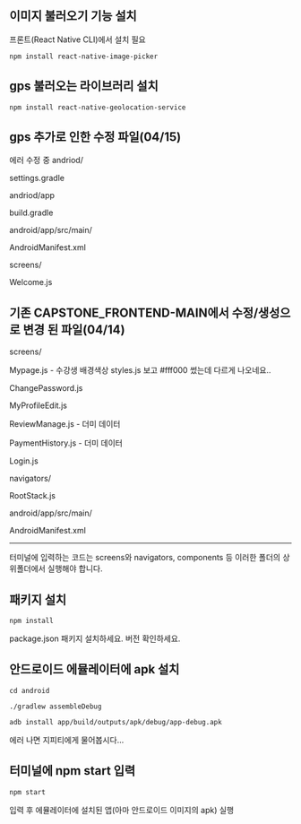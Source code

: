 ## 이미지 불러오기 기능 설치
프론트(React Native CLI)에서 설치 필요
```
npm install react-native-image-picker
```

## gps 불러오는 라이브러리 설치
```
npm install react-native-geolocation-service
```

## gps 추가로 인한 수정 파일(04/15)
에러 수정 중
andriod/

settings.gradle

andriod/app

build.gradle

android/app/src/main/

AndroidManifest.xml

screens/

Welcome.js

## 기존 CAPSTONE_FRONTEND-MAIN에서 수정/생성으로 변경 된 파일(04/14)
screens/

Mypage.js - 수강생 배경색상 styles.js 보고 #fff000 썼는데 다르게 나오네요..

ChangePassword.js

MyProfileEdit.js

ReviewManage.js - 더미 데이터

PaymentHistory.js - 더미 데이터

Login.js

navigators/

RootStack.js

android/app/src/main/

AndroidManifest.xml

---

터미널에 입력하는 코드는 screens와 navigators, components 등 이러한 폴더의 상위폴더에서 실행해야 합니다.


## 패키지 설치
```
npm install
```
package.json 패키지 설치하세요.
버전 확인하세요.


## 안드로이드 에뮬레이터에 apk 설치
```
cd android
```
```
./gradlew assembleDebug
```
```
adb install app/build/outputs/apk/debug/app-debug.apk
```
에러 나면 지피티에게 물어봅시다...


##  터미널에 npm start 입력
```
npm start
```
입력 후 에뮬레이터에 설치된 앱(아마 안드로이드 이미지의 apk) 실행
